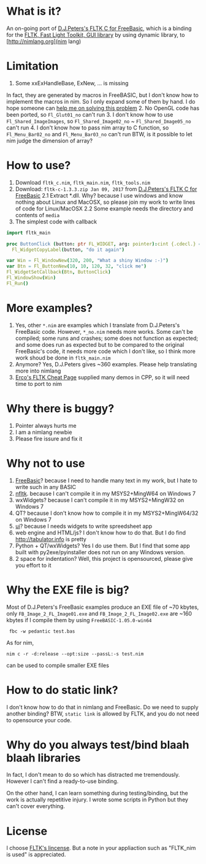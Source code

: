 # What is it?
An on-going port of [D.J.Peters's FLTK C for FreeBasic](https://www.freebasic.net/forum/viewtopic.php?f=14&t=24547&start=180), which is a binding for the [FLTK, Fast Light Toolkit, GUI library](https://www.fltk.org) by using dynamic library, to [http://nimlang.org](nim lang)

# Limitation
1. Some xxExHandleBase, ExNew, ... is missing

In fact, they are generated by macros in FreeBASIC, but I don't know how to implement the macros in nim. So I only expand some of them by hand. I do hope someone can [help me on solving this problem](https://stackoverflow.com/questions/54376844/batch-created-c-interface-in-nimlang-with-template-macro)
2. No OpenGL code has been ported, so `Fl_Glut01_no` can't run
3. I don't know how to use  `Fl_Shared_ImageImages`, so `Fl_Shared_Image02_no` ~ `Fl_Shared_Image05_no` can't run
4. I don't know how to pass nim array to C function, so `Fl_Menu_Bar02_no` and `Fl_Menu_Bar03_no` can't run
   BTW, is it possible to let nim judge the dimension of array?

# How to use?
1. Download `fltk_c.nim`, `fltk_main.nim`, `fltk_tools.nim`
2. Download: `fltk-c-1.3.3.zip Jan 09, 2017` from [D.J.Peters's FLTK C for FreeBasic](https://www.freebasic.net/forum/viewtopic.php?f=14&t=24547&start=180)
2.1 Extract *.dll. Why? because I use windows and know nothing about Linux and MacOSX, so please join my work to write lines of code for Linux/MacOSX
2.2 Some example needs the directory and contents of `media`
3. The simplest code with callback
```nim
import fltk_main

proc ButtonClick (button: ptr FL_WIDGET, arg: pointer):cint {.cdecl.} =
  Fl_WidgetCopyLabel(button, "do it again")

var Win = Fl_WindowNew(320, 200, "What a shiny Window :-)")
var Btn = Fl_ButtonNew(10, 10, 120, 32, "click me")
Fl_WidgetSetCallback(Btn, ButtonClick)
Fl_WindowShow(Win)
Fl_Run()

```

# More examples?
1. Yes, other `*.nim` are examples which I translate from D.J.Peters's FreeBasic code. However, `*_no.nim` needs more works. Some can't be compiled; some runs and crashes; some does not function as expected; and some does run as expected but to be compared to the original FreeBasic's code, it needs more code which I don't like, so I think more work shoud be done in `fltk_main.nim`
2. Anymore? Yes, D.J.Peters gives ~360 examples. Please help translating more into nimlang
3. [Erco's FLTK Cheat Page](http://seriss.com/people/erco/fltk/) supplied many demos in CPP, so it will need time to port to nim

# Why there is buggy?
1. Pointer always hurts me
2. I am a nimlang newbie
3. Please fire issure and fix it

# Why not to use
1. [FreeBasic](http://freebasic.net/)? because I need to handle many text in my work, but I hate to write such in any BASIC
2. [nfltk](https://github.com/Skrylar/nfltk). because I can't compile it in my MSYS2+MingW64 on Windows 7
3. wxWidgets? because I can't compile it in my MSYS2+MingW32 on Windows 7
3. QT? because I don't know how to compile it in my MSYS2+MingW64/32 on Windows 7
4. [ui](https://github.com/nim-lang/ui)? because I needs widgets to write spreedsheet app
5. web engine and HTML/js? I don't know how to do that. But I do find http://tabulator.info is pretty
6. Python + QT/wxWidgets? Yes I do use them. But I find that some app built with py2exe/pyinstaller does not run on any Windows version.
7. 2 space for indentation? Well, this project is opensourced, please give you effort to it

# Why the EXE file is big?
Most of D.J.Peters's FreeBasic examples produce an EXE file of ~70 kbytes, only `FB_Image_2_FL_Image01.exe` and `FB_Image_2_FL_Image02.exe` are ~160 kbytes if I compile them by using `FreeBASIC-1.05.0-win64`
```
 fbc -w pedantic test.bas
 ```

 As for nim,
 ```
 nim c -r -d:release --opt:size --passL:-s test.nim
 ```
 can be used to compile smaller EXE files

# How to do static link?
I don't know how to do that in nimlang and FreeBasic. Do we need to supply another binding?
BTW, `static link` is allowed by FLTK, and you do not need to opensource your code.

# Why do you always test/bind blaah blaah libraries
In fact, I don't mean to do so which has distracted me tremendously. However I can't find a ready-to-use binding.

On the other hand, I can learn something during testing/binding, but the work is actually repetitive injury. I wrote some scripts in Python but they can't cover everything.

# License
I choose [FLTK's lincense](https://www.fltk.org/COPYING.php). But a note in your appliaction such as "FLTK_nim is used" is appreciated.

